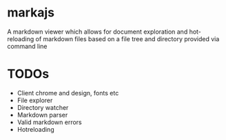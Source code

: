 # markajs
A markdown viewer which allows for document exploration and hot-reloading of markdown files based on a file tree and directory provided via command line

# TODOs
* Client chrome and design, fonts etc
* File explorer
* Directory watcher
* Markdown parser
* Valid markdown errors
* Hotreloading
